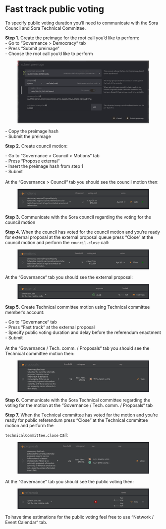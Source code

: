 # Fast track public voting

To specify public voting duration you’ll need to communicate with the Sora Council and Sora Technical Committee.

**Step 1.** Create the preimage for the root call you’d like to perform:\
\- Go to “Governance > Democracy“ tab\
\- Press “Submit preimage“\
\- Choose the root call you’d like to perform

<figure><img src="../../.gitbook/assets/3c485322-9612-438f-847a-a3e0fbc0045a.png" alt=""><figcaption></figcaption></figure>

\- Copy the preimage hash\
\- Submit the preimage

**Step 2.** Create council motion:

\- Go to “Governance > Council > Motions“ tab\
\- Press “Propose external“\
\- Insert the preimage hash from step 1\
\- Submit\
\
At the “Governance > Council“ tab you should see the council motion then:

<figure><img src="../../.gitbook/assets/c057ddb4-3085-4aff-ad63-085aab4bad2d.png" alt=""><figcaption></figcaption></figure>

**Step 3.** Communicate with the Sora council regarding the voting for the council motion

**Step 4.** When the council has voted for the council motion and you’re ready for external proposal at the external proposal queue press “Close“ at the council motion and perform the `council.close` call:

<figure><img src="../../.gitbook/assets/8cad2434-3acd-4598-b8b6-b952eeefebe3.png" alt=""><figcaption></figcaption></figure>

At the “Governance“ tab you should see the external proposal:

<figure><img src="../../.gitbook/assets/1f215fdb-17e6-4a5e-b15f-42d2427e89d4.png" alt=""><figcaption></figcaption></figure>

**Step 5.** Create Technical committee motion using Technical committee member’s account:

\- Go to “Governance“ tab\
\- Press “Fast track“ at the external proposal\
\- Specify public voting duration and delay before the referendum enactment\
\- Submit\
\
At the “Governance / Tech. comm. / Proposals“ tab you should see the Technical committee motion then:

<figure><img src="../../.gitbook/assets/7e869aef-4837-4330-8328-8432103689d1.png" alt=""><figcaption></figcaption></figure>

**Step 6.** Communicate with the Sora Technical committee regarding the voting for the motion at the “Governance / Tech. comm. / Proposals“ tab

**Step 7.** When the Technical committee has voted for the motion and you’re ready for public referendum press “Close“ at the Technical committee motion and perform the

`technicalCommittee.close` call:

<figure><img src="../../.gitbook/assets/ed40253f-c85f-4031-8ff3-7dbc3777f3e8.png" alt=""><figcaption></figcaption></figure>

At the “Governance“ tab you should see the public voting then:

<figure><img src="../../.gitbook/assets/49115ce9-de17-4c77-8c03-c4b44dd4bfb7.png" alt=""><figcaption></figcaption></figure>

To have time estimations for the public voting feel free to use “Network / Event Calendar“ tab.
